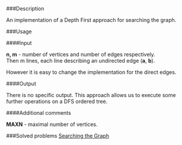 ###Description

An implementation of a Depth First approach for searching the graph.

###Usage

####Input

<b>n, m</b> - number of vertices and number of edges respectively. <br>
Then m lines, each line describing an undirected edge (<b>a</b>, <b>b</b>). <br> 

However it is easy to change the implementation for the direct edges. 

####Output

There is no specific output. This approach allows us to execute some further operations on a DFS ordered tree.

####Additional comments

<b>MAXN</b> - maximal number of vertices. <br>

###Solved problems
[Searching the Graph](http://pl.spoj.com/problems/TDBFS/) <br>
